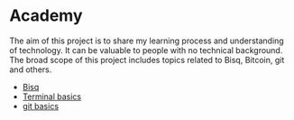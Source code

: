# Academy

The aim of this project is to share my learning process and understanding of technology. It can be valuable to people with no technical background. The broad scope of this project includes topics related to Bisq, Bitcoin, git and others.

- [Bisq](Bisq.md)
- [Terminal basics](terminal.md)
- [git basics](git.md)

